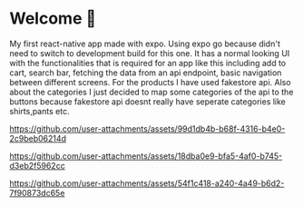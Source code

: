 # Welcome  👋
My first react-native app made with expo. Using expo go because didn't need to switch to development build for this one. It has a normal looking UI with the functionalities that is required for an app like this including add to cart, search bar, fetching the data from an api endpoint, basic navigation between different screens. For the products I have used fakestore api. Also about the categories I just decided to map some categories of the api to the buttons because fakestore api doesnt really have seperate categories like shirts,pants etc.



https://github.com/user-attachments/assets/99d1db4b-b68f-4316-b4e0-2c9beb06214d




https://github.com/user-attachments/assets/18dba0e9-bfa5-4af0-b745-d3eb2f5962cc




https://github.com/user-attachments/assets/54f1c418-a240-4a49-b6d2-7f90873dc65e


